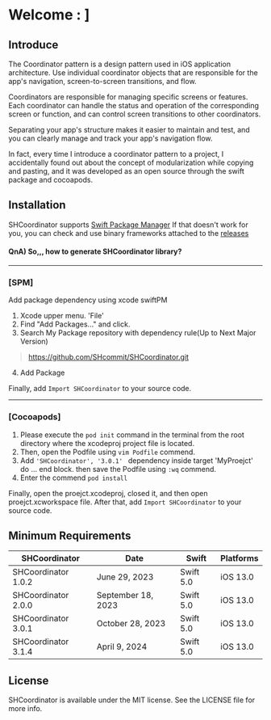 # Welcome : ]

## Introduce

The Coordinator pattern is a design pattern used in iOS application architecture. Use individual coordinator objects that are responsible for the app's navigation, screen-to-screen transitions, and flow.

Coordinators are responsible for managing specific screens or features. Each coordinator can handle the status and operation of the corresponding screen or function, and can control screen transitions to other coordinators.

Separating your app's structure makes it easier to maintain and test, and you can clearly manage and track your app's navigation flow.

In fact, every time I introduce a coordinator pattern to a project, I accidentally found out about the concept of modularization while copying and pasting, and it was developed as an open source through the swift package and cocoapods.


## Installation
SHCoordinator supports [Swift Package Manager](https://www.swift.org/package-manager/) If that doesn't work for you, you can check and use binary frameworks attached to the [releases](https://github.com/SHcommit/SHCoordinator/releases/)

#### QnA) So,,, how to generate SHCoordinator library?
___

### [SPM]
 Add package dependency using xcode swiftPM
1. Xcode upper menu. 'File'
2. Find "Add Packages..." and click.
3. Search My Package repository with dependency rule(Up to Next Major Version)
> https://github.com/SHcommit/SHCoordinator.git
4. Add Package

Finally, add `Import SHCoordinator` to your source code.

___
### [Cocoapods]
1. Please execute the  `pod init` command in the terminal from the root directory where the xcodeproj project file is located.
2. Then, open the Podfile using `vim Podfile` commend.
3. Add `'SHCoordinator', '3.0.1' ` dependency inside target 'MyProejct' do ... end block. then save the Podfile using `:wq` commend.
4. Enter the commend `pod install` 

Finally, open the proejct.xcodeproj, closed it, and then open proejct.xcworkspace file.
After that, add `Import SHCoordinator` to your source code.

## Minimum Requirements
| SHCoordinator       | Date         | Swift        | Platforms                           |
|------------|--------------|-------------|-----------------------------------------------|
| SHCoordinator 1.0.2  | June 29, 2023  | Swift 5.0   | iOS 13.0 |
| SHCoordinator 2.0.0  | September 18, 2023  | Swift 5.0   | iOS 13.0 |
| SHCoordinator 3.0.1  | October 28, 2023  | Swift 5.0   | iOS 13.0 |
| SHCoordinator 3.1.4  | April 9, 2024  | Swift 5.0   | iOS 13.0 |
## License

SHCoordinator is available under the MIT license. See the LICENSE file for more info.
